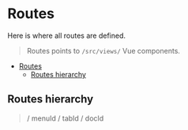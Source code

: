 # Routes
Here is where all routes are defined. 

> Routes points to `/src/views/` Vue components.

<!-- TOC -->
* [Routes](#routes)
  * [Routes hierarchy](#routes-hierarchy)
<!-- TOC -->

## Routes hierarchy

> / menuId / tabId / docId
